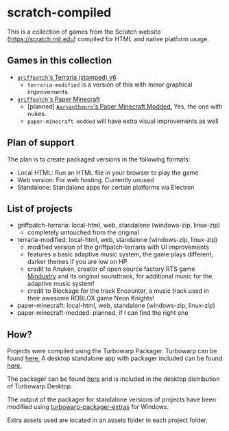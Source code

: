 # scratch-compiled

This is a collection of games from the Scratch website (<https://scratch.mit.edu>) compiled for HTML and native platform usage.

## Games in this collection

- [`griffpatch`'s Terraria (stamped) v6](<https://scratch.mit.edu/projects/322341152>)
  - `terraria-modified` is a version of this with minor graphical improvements
- [`griffpatch`'s Paper Minecraft](<https://scratch.mit.edu/projects/10128407/>)
  - [planned] [`Aaryanthepro`'s Paper Minecraft Modded.](https://scratch.mit.edu/projects/407871564/) Yes, the one with nukes.
  - `paper-minecraft-modded` will have extra visual improvements as well

## Plan of support

The plan is to create packaged versions in the following formats:

- Local HTML: Run an HTML file in your browser to play the game
- Web version: For web hosting. Currently unused
- Standalone: Standalone apps for certain platforms via Electron

## List of projects

- griffpatch-terraria: local-html, web, standalone (windows-zip, linux-zip)
  - completely untouched from the original
- terraria-modified: local-html, web, standalone (windows-zip, linux-zip)
  - modified version of the griffpatch-terraria with UI improvements
  - features a basic adaptive music system, the game plays different, darker themes if you are low on HP
  - credit to Anuken, creator of open source factory RTS game [Mindustry](https://github.com/anuken/mindustry) and its original soundtrack, for additional music for the adaptive music system!
  - credit to Blockage for the track Encounter, a music track used in their awesome ROBLOX game Neon Knights!
- paper-minecraft: local-html, web, standalone (windows-zip, linux-zip)
- paper-minecraft-modded: planned, if I can find the right one

## How?

Projects were compiled using the Turbowarp Packager. Turbowarp can be found [here.](https://turbowarp.org) A desktop standalone app with packager included can be found [here.](https://desktop.turbowarp.org/)

The packager can be found [here](https://packager.turbowarp.org/) and is included in the desktop distribution of Turbowarp Desktop.

The output of the packager for standalone versions of projects have been modified using [turbowarp-packager-extras](https://github.com/TurboWarp/packager-extras) for Windows.

Extra assets used are located in an assets folder in each project folder.
